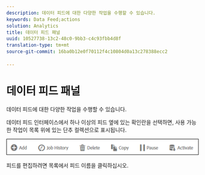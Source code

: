 ```yaml
---
description: 데이터 피드에 대한 다양한 작업을 수행할 수 있습니다.
keywords: Data Feed;actions
solution: Analytics
title: 데이터 피드 패널
uuid: 10527738-13c2-48c0-9bb3-c4c93fbb4d8f
translation-type: tm+mt
source-git-commit: 16ba0b12e0f70112f4c10804d0a13c278388ecc2

---
```



# 데이터 피드 패널

데이터 피드에 대한 다양한 작업을 수행할 수 있습니다.

데이터 피드 인터페이스에서 하나 이상의 피드 옆에 있는 확인란을 선택하면, 사용 가능한 작업이 목록 위에 있는 단추 컬렉션으로 표시됩니다.

![](assets/actions.png)

피드를 편집하려면 목록에서 피드 이름을 클릭하십시오.
